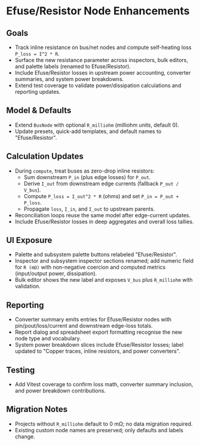 # Efuse/Resistor Node Enhancements

## Goals
- Track inline resistance on bus/net nodes and compute self-heating loss `P_loss = I^2 * R`.
- Surface the new resistance parameter across inspectors, bulk editors, and palette labels (renamed to Efuse/Resistor).
- Include Efuse/Resistor losses in upstream power accounting, converter summaries, and system power breakdowns.
- Extend test coverage to validate power/dissipation calculations and reporting updates.

## Model & Defaults
- Extend `BusNode` with optional `R_milliohm` (milliohm units, default 0).
- Update presets, quick-add templates, and default names to "Efuse/Resistor".

## Calculation Updates
- During `compute`, treat buses as zero-drop inline resistors:
  - Sum downstream `P_in` (plus edge losses) for `P_out`.
  - Derive `I_out` from downstream edge currents (fallback `P_out / V_bus`).
  - Compute `P_loss = I_out^2 * R` (ohms) and set `P_in = P_out + P_loss`.
  - Propagate `loss`, `I_in`, and `I_out` to upstream parents.
- Reconciliation loops reuse the same model after edge-current updates.
- Include Efuse/Resistor losses in deep aggregates and overall loss tallies.

## UI Exposure
- Palette and subsystem palette buttons relabeled "Efuse/Resistor".
- Inspector and subsystem inspector sections renamed; add numeric field for `R (mΩ)` with non-negative coercion and computed metrics (input/output power, dissipation).
- Bulk editor shows the new label and exposes `V_bus` plus `R_milliohm` with validation.

## Reporting
- Converter summary emits entries for Efuse/Resistor nodes with pin/pout/loss/current and downstream edge-loss totals.
- Report dialog and spreadsheet export formatting recognise the new node type and vocabulary.
- System power breakdown slices include Efuse/Resistor losses; label updated to "Copper traces, inline resistors, and power converters".

## Testing
- Add Vitest coverage to confirm loss math, converter summary inclusion, and power breakdown contributions.

## Migration Notes
- Projects without `R_milliohm` default to 0 mΩ; no data migration required.
- Existing custom node names are preserved; only defaults and labels change.

